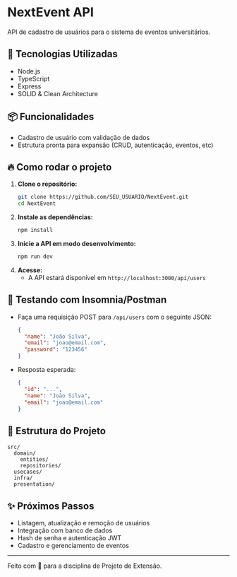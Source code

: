 # NextEvent API

API de cadastro de usuários para o sistema de eventos universitários.

## 🚀 Tecnologias Utilizadas
- Node.js
- TypeScript
- Express
- SOLID & Clean Architecture

## 📦 Funcionalidades
- Cadastro de usuário com validação de dados
- Estrutura pronta para expansão (CRUD, autenticação, eventos, etc)

## 🔥 Como rodar o projeto

1. **Clone o repositório:**
   ```bash
   git clone https://github.com/SEU_USUARIO/NextEvent.git
   cd NextEvent
   ```
2. **Instale as dependências:**
   ```bash
   npm install
   ```
3. **Inicie a API em modo desenvolvimento:**
   ```bash
   npm run dev
   ```
4. **Acesse:**
   - A API estará disponível em `http://localhost:3000/api/users`

## 🧪 Testando com Insomnia/Postman
- Faça uma requisição POST para `/api/users` com o seguinte JSON:
  ```json
  {
    "name": "João Silva",
    "email": "joao@email.com",
    "password": "123456"
  }
  ```
- Resposta esperada:
  ```json
  {
    "id": "...",
    "name": "João Silva",
    "email": "joao@email.com"
  }
  ```

## 📁 Estrutura do Projeto
```
src/
  domain/
    entities/
    repositories/
  usecases/
  infra/
  presentation/
```

## ✨ Próximos Passos
- Listagem, atualização e remoção de usuários
- Integração com banco de dados
- Hash de senha e autenticação JWT
- Cadastro e gerenciamento de eventos

---

Feito com 💙 para a disciplina de Projeto de Extensão.
